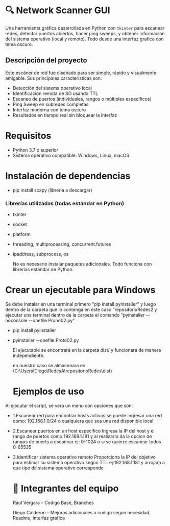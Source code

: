 # 🔍 Network Scanner GUI

Una herramienta gráfica desarrollada en Python con `tkinter` para escanear redes, detectar puertos abiertos, hacer ping sweeps, y obtener información del sistema operativo (local y remoto). Todo desde una interfaz grafica con tema oscuro.

##  Descripción del proyecto

Este escáner de red fue diseñado para ser simple, rápido y visualmente amigable. Sus principales características son:

- Detección del sistema operativo local
- Identificación remota de SO usando TTL
- Escaneo de puertos (individuales, rangos o múltiples específicos)
- Ping Sweep en subredes completas
- Interfaz moderna con tema oscuro
- Resultados en tiempo real sin bloquear la interfaz


# Requisitos

- Python 3.7 o superior
- Sistema operativo compatible: Windows, Linux, macOS

# Instalación de dependencias

- pip install scapy (libreria a descargar)

###  Librerías utilizadas (todas estándar en Python)

- tkinter  
- socket  
- platform  
- threading, multiprocessing, concurrent.futures  
- ipaddress, subprocess, os

  No es necesario instalar paquetes adicionales. Todo funciona con librerías estándar de Python.


 # Crear un ejecutable para Windows
 
 Se debe instalar en una terminal primero "pip install pyinstaller" y luego dentro de la carpeta que lo contenga en este caso "repositorioRedes2 y ejecutar una terminal dentro de la carpeta el comando "pyinstaller --noconsole --onefile Prono02.py"

 - pip install pyinstaller
 - pyinstaller --onefile Proto02.py

   El ejecutable se encontrará en la carpeta dist/ y funcionará de manera independiente.

   en nuestro caso se almacenara en (C:\Users\Diego\RedesA\repositorioRedes\dist)

   #  Ejemplos de uso
   
Al ejecutar el script, se vera un menu con opciones que son:
- 1.Escanear red para encontrar hosts activos
   se puede ingresar una red como: 192.168.1.0/24 o cualquiera que sea una red disponible local
  
- 2.Escanear puertos en un host específico
  Ingresa la IP del host y el rango de puertos como 192.168.1.181 y al realizarlo da la opcion de rangos de puerts a escanear
  ej: 0-1024 o si se quierre escanear todos 0-65535
  
- 3.Identificar sistema operativo remoto
  Proporciona la IP del objetivo para estimar su sistema operativo según TTL
  ej:192.168.1.181 y arrojara a que tipo de sistema operativo corresponde

  
  # 👥 Integrantes del equipo
  Raul Vergara – Codigo Base, Branches 

  Diego Calderon – Mejoras adicionales a codigo segun necesidad, Readme, interfaz grafica


